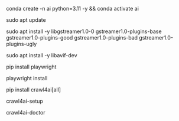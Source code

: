 conda create -n ai python=3.11 -y && conda activate ai

sudo apt update

sudo apt install -y libgstreamer1.0-0 gstreamer1.0-plugins-base gstreamer1.0-plugins-good gstreamer1.0-plugins-bad gstreamer1.0-plugins-ugly

sudo apt install -y libavif-dev

pip install playwright 

playwright install


pip install crawl4ai[all]

crawl4ai-setup

crawl4ai-doctor
